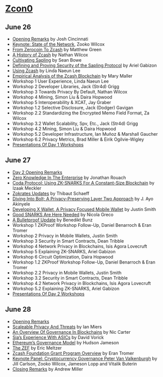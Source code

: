 # [Zcon0][homepage]

[homepage]: https://z.cash.foundation/zcon/

## June 26

* [Opening Remarks](https://www.youtube.com/watch?v=Oj7vNuczHOI&t=177) by Josh Cincinnati
* [Keynote: State of the Network](https://www.youtube.com/watch?v=IVjHDEDw_DQ), Zooko Wilcox
* [From Zerocoin To Zcash](https://www.youtube.com/watch?v=vN55OpKVJP4) by Matthew Green
* [A History of Zcash](https://www.youtube.com/watch?v=4KZlaSmcL9Q) by Nathan Wilcox
* [Cultivating Sapling](https://www.youtube.com/watch?v=TO6QycmoJz0) by Sean Bowe
* [Defining and Proving Security of the Sapling Protocol](https://www.youtube.com/watch?v=Rg8UK6KC9yU) by Ariel Gabizon
* [Using Zcash](https://www.youtube.com/watch?v=ULgElEpWTK0) by Linda Naeun Lee
* [Empirical Analysis of the Zcash Blockchain](https://www.youtube.com/watch?v=dP4dH_aHbdM) by Mary Maller
* Workshop 1 User Experience, Linda Naeun Lee
* Workshop 2 Developer Libraries, Jack (Str4d) Grigg
* Workshop 3 Towards Privacy By Default, Nathan Wilcox
* Workshop 4 Mining, Simon Liu & Daira Hopwood
* Workshop 5 Interoperability & XCAT, Jay Graber
* Workshop 1.2 Selective Disclosure, Jack (Dodger) Gavigan
* Workshop 2.2 Standardizing the Encrypted Memo Field Format, Za Wilcox
* Workshop 3.2 Wallet Scalability, Spv, Etc., Jack (Str4d) Grigg
* Workshop 4.2 Mining, Simon Liu & Daira Hopwood
* Workshop 5.2 Developer Infrastructure, Ian Muñoz & Marshall Gaucher
* Workshop 6.2 Privacy Metrics, Brad Miller & Eirik Ogilvie-Wigley
* [Presentations Of Day 1 Workshops](https://www.youtube.com/watch?v=GB834x96S1M)

## June 27

* [Day 2 Opening Remarks](https://www.youtube.com/watch?v=f-Z3YIjLdPQ)
* [Zero Knowledge In The Enterprise](https://www.youtube.com/watch?v=OTO4JCJZD2o) by Jonathan Rouach
* [Coda Protocol: Using ZK-SNARKS For A Constant-Size Blockchain](https://www.youtube.com/watch?v=qCVACpgQSjo) by Izaak Meckler
* [Zokrates Updates](https://www.youtube.com/watch?v=9hjeacNu7M4) by Thibaut Schaeff
* [Diving Into Bolt; A Privacy-Preserving Layer Two Approach](https://www.youtube.com/watch?v=z2l5NqJ6sOI) by J. Ayo Akinyele
* [Developing X Wallet, A Privacy Focused Mobile Wallet](https://www.youtube.com/watch?v=4buh1quMbr4) by Justin Smith
* [Good SNARKS Are Here Needed](https://www.youtube.com/watch?v=QII1xq9J7NY) by Nicola Greco
* [A Bulletproof Update](https://www.youtube.com/watch?v=LulbpwY_xM0) by Benedikt Bunz
* Workshop 1 ZKProof Workshop Follow-Up, Daniel Benarroch & Eran Tromer
* Workshop 2 Privacy in Mobile Wallets, Justin Smith
* Workshop 3 Security in Smart Contracts, Dean Tribble
* Workshop 4 Network Privacy in Blockchains, Isis Agora Lovecruft
* Workshop 5 Explaining ZK-SNARKS, Ariel Gabizon
* Workshop 6 Circuit Optimization, Daira Hopwood
* Workshop 1.2 ZKProof Workshop Follow-Up, Daniel Benarroch & Eran Tromer
* Workshop 2.2 Privacy in Mobile Wallets, Justin Smith
* Workshop 3.2 Security in Smart Contracts, Dean Tribble
* Workshop 4.2 Network Privacy in Blockchains, Isis Agora Lovecruft
* Workshop 5.2 Explaining ZK-SNARKS, Ariel Gabizon
* [Presentations Of Day 2 Workshops](https://www.youtube.com/watch?v=BWpOmqSz3is)

## June 28

* [Opening Remarks](https://www.youtube.com/watch?v=m8gv8rvcV08)
* [Scaleable Privacy And Threats](https://www.youtube.com/watch?v=hHWjVLMnUDc) by Ian Miers
* [An Overview Of Governance In Blockchains](https://www.youtube.com/watch?v=D1NeTN_AR18) by Nic Carter
* [Sia’s Experience With ASICs](https://www.youtube.com/watch?v=uwew58aXYU8) by David Vorick
* [Ethereum’s Governance Model](https://www.youtube.com/watch?v=NSOfmMyfz90) by Hudson Jameson
* [The ZEF](https://www.youtube.com/watch?v=FY4JrU7bSFk) by Eric Meltzer
* [Zcash Foundation Grant Program Overview](https://www.youtube.com/watch?v=UrvJA8Gibgg) by Eran Tromer
* [Keynote Panel: Cryptocurrency Governance Peter Van Valkenburgh](https://www.youtube.com/watch?v=ioV7mBt7SMA) by Jill Carlson, Zooko Wilcox, Jameson Lopp and Vitalik Buterin
* [Closing Remarks](https://www.youtube.com/watch?v=si1LnCwxkuA) by Andrew Miller

